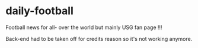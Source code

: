 # daily-football

Football news for all- over the world but mainly USG fan page !!!

Back-end had to be taken off for credits reason so it's not working anymore.
